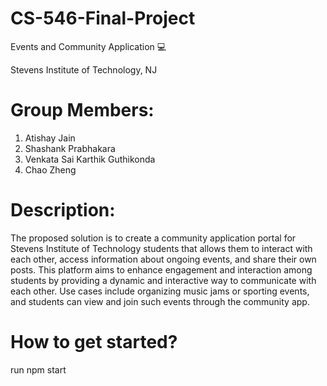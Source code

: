 # CS-546-Final-Project

Events and Community Application 💻

Stevens Institute of Technology, NJ 

# Group Members: 
1. Atishay Jain
2. Shashank Prabhakara
3. Venkata Sai Karthik Guthikonda
4. Chao Zheng

# Description:
The proposed solution is to create a community application portal for Stevens Institute of Technology students that allows them to interact with each other, access information about ongoing events, and share their own posts. This platform aims to enhance engagement and interaction among students by providing a dynamic and interactive way to communicate with each other. Use cases include organizing music jams or sporting events, and students can view and join such events through the community app.

# How to get started?
run npm start
